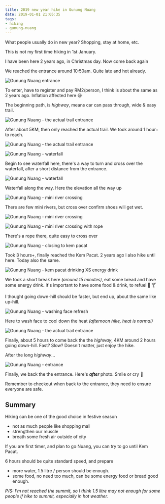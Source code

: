 ```yaml
---
title: 2019 new year hike in Gunung Nuang
date: 2019-01-01 21:05:35
tags:
- hiking
- gunung-nuang
---
```


What people usually do in new year? Shopping, stay at home, etc.

This is not my first time hiking in 1st January.

I have been here 2 years ago, in Christmas day. Now come back again

We reached the entrance around 10:50am. Quite late and hot already.

![Gunung Nuang entrance](/files/posts/2019-new-year-hike-in-gunung-nuang/IMG_9289.JPG)

To enter, have to register and pay RM2/person, I think is about the same as 2 years ago. Inflation affected here 😆

The beginning path, is _highway_, means car can pass through, wide & easy trail.

![Gunung Nuang - the actual trail entrance](/files/posts/2019-new-year-hike-in-gunung-nuang/IMG_0040.JPG)

After about 5KM, then only reached the actual trail. We took around 1 hour+ to reach.

![Gunung Nuang - the actual trail entrance](/files/posts/2019-new-year-hike-in-gunung-nuang/IMG_5308.JPG)

![Gunung Nuang - waterfall](/files/posts/2019-new-year-hike-in-gunung-nuang/IMG_5977.JPG)

Begin to see waterfall here, there's a way to turn and cross over the waterfall, after a short distance from the entrance.

![Gunung Nuang - waterfall](/files/posts/2019-new-year-hike-in-gunung-nuang/IMG_9568.JPG)

Waterfall along the way. Here the elevation all the way up

![Gunung Nuang - mini river crossing](/files/posts/2019-new-year-hike-in-gunung-nuang/IMG_5365.JPG)

There are few mini rivers, but cross over confirm shoes will get wet.

![Gunung Nuang - mini river crossing](/files/posts/2019-new-year-hike-in-gunung-nuang/IMG_4390.JPG)

![Gunung Nuang - mini river crossing with rope](/files/posts/2019-new-year-hike-in-gunung-nuang/IMG_2055.JPG)

There's a rope there, quite easy to cross over

![Gunung Nuang - closing to kem pacat](/files/posts/2019-new-year-hike-in-gunung-nuang/IMG_0812.JPG)

Took 3 hours+, finally reached the Kem Pacat. 2 years ago I also hike until here.
Today also the same.

![Gunung Nuang - kem pacat drinking XS energy drink](/files/posts/2019-new-year-hike-in-gunung-nuang/IMG_6006.JPG)

We took a short break here _(around 15 minutes)_, eat some bread and have some energy drink.
It's important to have some food & drink, to refuel 🍩 🍸

I thought going down-hill should be faster, but end up, about the same like up-hill.

![Gunung Nuang - washing face refresh](/files/posts/2019-new-year-hike-in-gunung-nuang/IMG_6626.JPG)

Here to wash face to cool down the heat _(afternoon hike, heat is normal)_

![Gunung Nuang - the actual trail entrance](/files/posts/2019-new-year-hike-in-gunung-nuang/IMG_7654.JPG)

Finally, about 5 hours to come back the the _highway_, 4KM around 2 hours going down-hill.
Fast? Slow? Doesn't matter, just enjoy the hike.

After the long _highway_...

![Gunung Nuang - entrance](/files/posts/2019-new-year-hike-in-gunung-nuang/IMG_0152.JPG)

Finally, we back the the entrance. Here's **_after_** photo. Smile or cry 🤣

Remember to checkout when back to the entrance, they need to ensure everyone are safe.

## Summary

Hiking can be one of the good choice in festive season

- not as much people like shopping mall
- strengthen our muscle
- breath some fresh air outside of city

If you are first timer, and plan to go Nuang, you can try to go until Kem Pacat.

6 hours should be quite standard speed, and prepare

- more water, 1.5 litre / person should be enough.
- some food, no need too much, can be some energy food or bread good enough.

_P/S: I'm not reached the summit, so I think 1.5 litre may not enough for some people if hike to summit, especially in hot weather._
